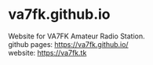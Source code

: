 # va7fk.github.io

<bold>Website for VA7FK Amateur Radio Station.</bold>
<br>
github pages: https://va7fk.github.io/
<br>
website: https://va7fk.tk
